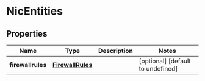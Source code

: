 # NicEntities

## Properties
| Name | Type | Description | Notes |
| ------------ | ------------- | ------------- | ------------- |
| **firewallrules** | [**FirewallRules**](FirewallRules.md) |  | [optional] [default to undefined] |


